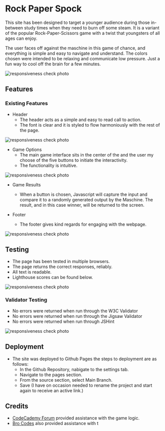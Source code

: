 # Rock Paper Spock


This site has been designed to target a younger audience during those in-between study times when they need to burn off some steam. It is a variant of the popular Rock-Paper-Scissors game with a twist that youngsters of all ages can enjoy. 

The user faces off against the maschine in this game of chance, and everything is simple and easy to navigate and understand. The colors chosen were intended to be relaxing and communicate low pressure. Just a fun way to cool off the brain for a few minutes.


![responsiveness check photo](assets/images/responscheck.png)

## Features

### Existing Features

- Header
    - The header acts as a simple and easy to read call to action.
    - The font is clear and it is styled to flow harmoniously with the rest of the page.

![responsiveness check photo](assets/images/header.png)

- Game Options
    - The main game interface sits in the center of the and the user my choose of the five buttons to initiate the interactivity. 
    - The functionality is intuitive.

![responsiveness check photo](assets/images/gamecontrols.png)

- Game Results
    - When a button is chosen, Javascript will capture the input and compare it to a randomly generated output by the Maschine. The result, and in this case winner, will be returned to the screen.


- Footer
    - The footer gives kind regards for engaging with the webpage.

![responsiveness check photo](assets/images/footer.png)


## Testing

- The page has been tested in multiple browsers.
- The page returns the correct responses, reliably.
- All text is readable.
- Lighthouse scores can be found below.

![responsiveness check photo](assets/images/lighthouse.png)

### Validator Testing
- No errors were returned when run through the W3C Validator
- No errors were returned when run through the Jigsaw Validator
- No errors were returned when run through JSHint

![responsiveness check photo](assets/images/rpscodejshint.PNG)

## Deployment

- The site was deployed to Github Pages the steps to deployment are as follows:
    - In the Github Repository, nabigate to the settings tab.
    - Navigate to the pages section.
    - From the source section, select Main Branch.
    - Save (I have on occasion needed to rename the project and start again to receive an active link.)

## Credits

- [CodeCademy Forum](https://www.codecademy.com/) provided assistance with the game logic.
- [Bro Codes](https://www.youtube.com/@BroCodez) also provided assistance with t